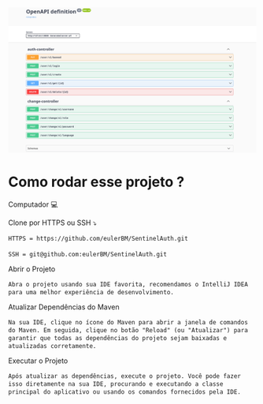 <img src="readme/image_api.png" alt="Texto Alternativo">

<h1> Como rodar esse projeto ?</h1>

Computador 💻

Clone por HTTPS ou SSH ⤵️

    HTTPS = https://github.com/eulerBM/SentinelAuth.git

    SSH = git@github.com:eulerBM/SentinelAuth.git

Abrir o Projeto


    Abra o projeto usando sua IDE favorita, recomendamos o IntelliJ IDEA para uma melhor experiência de desenvolvimento.

Atualizar Dependências do Maven


    Na sua IDE, clique no ícone do Maven para abrir a janela de comandos do Maven. Em seguida, clique no botão "Reload" (ou "Atualizar") para garantir que todas as dependências do projeto sejam baixadas e atualizadas corretamente.

Executar o Projeto


    Após atualizar as dependências, execute o projeto. Você pode fazer isso diretamente na sua IDE, procurando e executando a classe principal do aplicativo ou usando os comandos fornecidos pela IDE.

